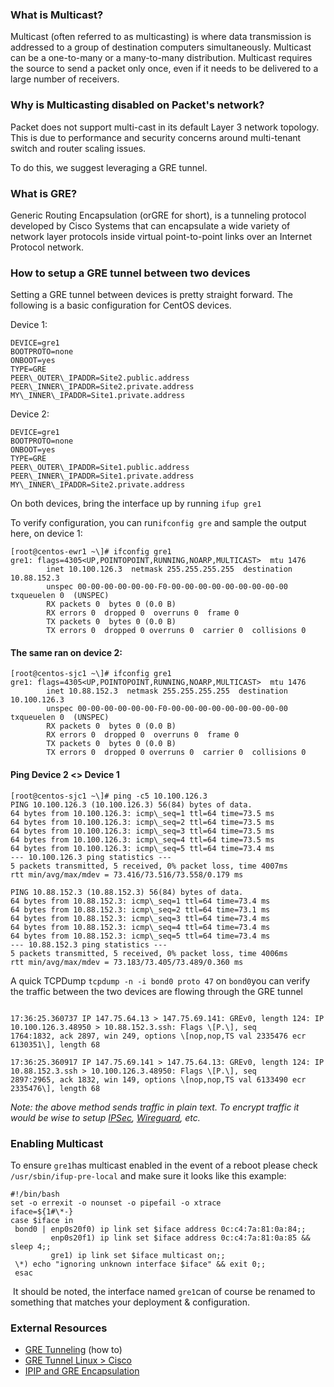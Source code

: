 ### What is Multicast?

Multicast (often referred to as multicasting) is where data transmission is addressed to a group of destination computers simultaneously.  Multicast can be a one-to-many or a many-to-many distribution.  Multicast requires the source to send a packet only once, even if it needs to be delivered to a large number of receivers.  


### Why is Multicasting disabled on Packet's network?

Packet does not support multi-cast in its default Layer 3 network topology. This is due to performance and security concerns around multi-tenant switch and router scaling issues. 

To do this, we suggest leveraging a GRE tunnel. 


### What is GRE?

Generic Routing Encapsulation (orGRE for short), is a tunneling protocol developed by Cisco Systems that can encapsulate a wide variety of network layer protocols inside virtual point-to-point links over an Internet Protocol network.


### How to setup a GRE tunnel between two devices

Setting a GRE tunnel between devices is pretty straight forward. The following is a basic configuration for CentOS devices.

Device 1: 

```
DEVICE=gre1
BOOTPROTO=none
ONBOOT=yes
TYPE=GRE
PEER\_OUTER\_IPADDR=Site2.public.address
PEER\_INNER\_IPADDR=Site2.private.address
MY\_INNER\_IPADDR=Site1.private.address
```
  

Device 2: 

```
DEVICE=gre1
BOOTPROTO=none
ONBOOT=yes
TYPE=GRE
PEER\_OUTER\_IPADDR=Site1.public.address
PEER\_INNER\_IPADDR=Site1.private.address
MY\_INNER\_IPADDR=Site2.private.address
```
  

On both devices, bring the interface up by running `ifup gre1`

To verify configuration, you can run`ifconfig gre` and sample the output here, on device 1:

```
[root@centos-ewr1 ~\]# ifconfig gre1
gre1: flags=4305<UP,POINTOPOINT,RUNNING,NOARP,MULTICAST>  mtu 1476
        inet 10.100.126.3  netmask 255.255.255.255  destination 10.88.152.3
        unspec 00-00-00-00-00-00-F0-00-00-00-00-00-00-00-00-00  txqueuelen 0  (UNSPEC)
        RX packets 0  bytes 0 (0.0 B)
        RX errors 0  dropped 0  overruns 0  frame 0
        TX packets 0  bytes 0 (0.0 B)
        TX errors 0  dropped 0 overruns 0  carrier 0  collisions 0
```
  

#### The same ran on device 2:

```
[root@centos-sjc1 ~\]# ifconfig gre1
gre1: flags=4305<UP,POINTOPOINT,RUNNING,NOARP,MULTICAST>  mtu 1476
        inet 10.88.152.3  netmask 255.255.255.255  destination 10.100.126.3
        unspec 00-00-00-00-00-00-F0-00-00-00-00-00-00-00-00-00  txqueuelen 0  (UNSPEC)
        RX packets 0  bytes 0 (0.0 B)
        RX errors 0  dropped 0  overruns 0  frame 0
        TX packets 0  bytes 0 (0.0 B)
        TX errors 0  dropped 0 overruns 0  carrier 0  collisions 0

```
  

#### Ping Device 2 <> Device 1

````
[root@centos-sjc1 ~\]# ping -c5 10.100.126.3
PING 10.100.126.3 (10.100.126.3) 56(84) bytes of data.
64 bytes from 10.100.126.3: icmp\_seq=1 ttl=64 time=73.5 ms
64 bytes from 10.100.126.3: icmp\_seq=2 ttl=64 time=73.5 ms
64 bytes from 10.100.126.3: icmp\_seq=3 ttl=64 time=73.5 ms
64 bytes from 10.100.126.3: icmp\_seq=4 ttl=64 time=73.5 ms
64 bytes from 10.100.126.3: icmp\_seq=5 ttl=64 time=73.4 ms
--- 10.100.126.3 ping statistics ---
5 packets transmitted, 5 received, 0% packet loss, time 4007ms
rtt min/avg/max/mdev = 73.416/73.516/73.558/0.179 ms
````


```[root@centos-ewr1 ~\]# ping -c5 10.88.152.3
PING 10.88.152.3 (10.88.152.3) 56(84) bytes of data.
64 bytes from 10.88.152.3: icmp\_seq=1 ttl=64 time=73.4 ms
64 bytes from 10.88.152.3: icmp\_seq=2 ttl=64 time=73.1 ms
64 bytes from 10.88.152.3: icmp\_seq=3 ttl=64 time=73.4 ms
64 bytes from 10.88.152.3: icmp\_seq=4 ttl=64 time=73.4 ms
64 bytes from 10.88.152.3: icmp\_seq=5 ttl=64 time=73.4 ms
--- 10.88.152.3 ping statistics ---
5 packets transmitted, 5 received, 0% packet loss, time 4006ms
rtt min/avg/max/mdev = 73.183/73.405/73.489/0.360 ms
```
  

A quick TCPDump `tcpdump -n -i bond0 proto 47` on `bond0`you can verify the traffic between the two devices are flowing through the GRE tunnel 

```17:36:22.295418 IP 147.75.64.13 > 147.75.69.141: GREv0, length 56: IP 10.100.126.3.48950 > 10.88.152.3.ssh: Flags \[.\], ack 2897, win 249, options \[nop,nop,TS val 2332411 ecr 6130351\], length 0

17:36:25.360737 IP 147.75.64.13 > 147.75.69.141: GREv0, length 124: IP 10.100.126.3.48950 > 10.88.152.3.ssh: Flags \[P.\], seq
1764:1832, ack 2897, win 249, options \[nop,nop,TS val 2335476 ecr 6130351\], length 68

17:36:25.360917 IP 147.75.69.141 > 147.75.64.13: GREv0, length 124: IP 10.88.152.3.ssh > 10.100.126.3.48950: Flags \[P.\], seq
2897:2965, ack 1832, win 149, options \[nop,nop,TS val 6133490 ecr 2335476\], length 68
```
  

_Note: the above method sends traffic in plain text. To encrypt traffic it would be wise to setup _[_IPSec_](https://github.com/hwdsl2/setup-ipsec-vpn)_, _[_Wireguard_](https://www.wireguard.com/)_, etc._


### Enabling Multicast

To ensure `gre1`has multicast enabled in the event of a reboot please check ` /usr/sbin/ifup-pre-local` and make sure it looks like this example: 

```
#!/bin/bash
set -o errexit -o nounset -o pipefail -o xtrace
iface=${1#\*-}
case $iface in
 bond0 | enp0s20f0) ip link set $iface address 0c:c4:7a:81:0a:84;;
         enp0s20f1) ip link set $iface address 0c:c4:7a:81:0a:85 && sleep 4;;
         gre1) ip link set $iface multicast on;;
 \*) echo "ignoring unknown interface $iface" && exit 0;;
 esac
```
️ It should be noted, the interface named `gre1`can of course be renamed to something that matches your deployment & configuration.

### External Resources

*   [GRE Tunneling](http://lartc.org/howto/lartc.tunnel.gre.html) (how to)
*   [GRE Tunnel Linux > Cisco](http://brezular.com/2015/09/29/gre-tunnel-between-cisco-and-linux/)
*   [IPIP and GRE Encapsulation](http://www.linux-admins.net/2010/09/tunneling-ipip-and-gre-encapsulation.html)
